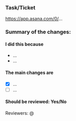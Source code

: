 ### Task/Ticket

https://app.asana.com/0/...

### Summary of the changes:

#### I did this because

* ...
* ...

#### The main changes are

- [x] ...
- [ ] ...

#### Should be reviewed: Yes/No

Reviewers: @
